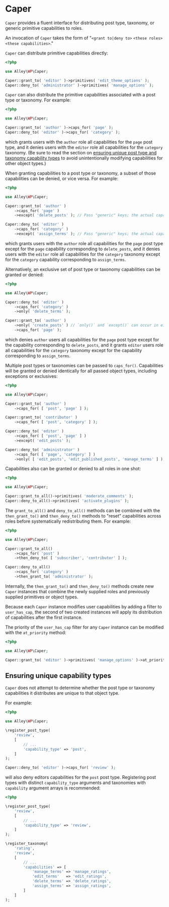 # Caper

`Caper` provides a fluent interface for distributing post type, taxonomy, or generic primitive capabilities to roles.

An invocation of `Caper` takes the form of "`<grant to|deny to>` `<these roles>` `<these capabilities>`."

`Caper` can distribute primitive capabilities directly:

```php
<?php

use Alley\WP\Caper;

Caper::grant_to( 'editor' )->primitives( 'edit_theme_options' );
Caper::deny_to( 'administrator' )->primitives( 'manage_options' );
```

`Caper` can also distribute the primitive capabilities associated with a post type or taxonomy. For example:

```php
<?php

use Alley\WP\Caper;

Caper::grant_to( 'author' )->caps_for( 'page' );
Caper::deny_to( 'editor' )->caps_for( 'category' );
```

which grants users with the `author` role all capabilities for the `page` post type, and it denies users with the `editor` role all capabilities for the `category` taxonomy. (Be sure to read the section on [ensuring unique post type and taxonomy capability types](#ensuring-unique-capability-types) to avoid unintentionally modifying capabilities for other object types.)

When granting capabilities to a post type or taxonomy, a subset of those capabilities can be denied, or vice versa. For example:

```php
<?php

use Alley\WP\Caper;

Caper::grant_to( 'author' )
    ->caps_for( 'page' )
    ->except( 'delete_posts' ); // Pass "generic" keys; the actual capability names will be determined automatically.

Caper::deny_to( 'editor' )
    ->caps_for( 'category' )
    ->except( 'assign_terms' ); // Pass "generic" keys; the actual capability names will be determined automatically.
```

which grants users with the `author` role all capabilities for the `page` post type except for the `page` capability corresponding to `delete_posts`, and it denies users with the `editor` role all capabilities for the `category` taxonomy except for the `category` capability corresponding to `assign_terms`.

Alternatively, an exclusive set of post type or taxonomy capabilities can be granted or denied:

```php
<?php

use Alley\WP\Caper;

Caper::deny_to( 'editor' )
    ->caps_for( 'category' )
    ->only( 'delete_terms' );

Caper::grant_to( 'author' )
    ->only( 'create_posts' ) // `only()` and `except()` can occur in either order.
    ->caps_for( 'page' );
```

which denies `author` users all capabilities for the `page` post type except for the capability corresponding to `delete_posts`, and it grants `editor` users role all capabilities for the `category` taxonomy except for the capability corresponding to `assign_terms`.

Multiple post types or taxonomies can be passed to `caps_for()`. Capabilities will be granted or denied identically for all passed object types, including exceptions or exclusives:

```php
<?php

use Alley\WP\Caper;

Caper::grant_to( 'author' )
    ->caps_for( [ 'post', 'page' ] );

Caper::grant_to( 'contributor' )
    ->caps_for( [ 'post', 'category' ] );

Caper::deny_to( 'editor' )
    ->caps_for( [ 'post', 'page' ] )
    ->except( 'edit_posts' );

Caper::deny_to( 'administrator' )
    ->caps_for( [ 'page', 'category' ] )
    ->only( [ 'edit_posts', 'edit_published_posts', 'manage_terms' ] );
```

Capabilities also can be granted or denied to all roles in one shot:

```php
<?php

use Alley\WP\Caper;

Caper::grant_to_all()->primitives( 'moderate_comments' );
Caper::deny_to_all()->primitives( 'activate_plugins' );
```

The `grant_to_all()` and `deny_to_all()` methods can be combined with the `then_grant_to()` and `then_deny_to()` methods to "reset" capabilities across roles before systematically redistributing them. For example:

```php
<?php

use Alley\WP\Caper;

Caper::grant_to_all()
    ->caps_for( 'post' )
    ->then_deny_to( [ 'subscriber', 'contributor' ] );

Caper::deny_to_all()
    ->caps_for( 'category' )
    ->then_grant_to( 'administrator' );
```

Internally, the `then_grant_to()` and `then_deny_to()` methods create new `Caper` instances that combine the newly supplied roles and previously supplied primitives or object types.

Because each `Caper` instance modifies user capabilities by adding a filter to `user_has_cap`, the second of two created instances will apply its distribution of capabilities after the first instance.

The priority of the `user_has_cap` filter for any `Caper` instance can be modified with the `at_priority` method:

```php
<?php

use Alley\WP\Caper;

Caper::grant_to( 'editor' )->primitives( 'manage_options' )->at_priority( 99 );
```

## Ensuring unique capability types

`Caper` does not attempt to determine whether the post type or taxonomy capabilities it distributes are unique to that object type.

For example:

```php
<?php

use Alley\WP\Caper;

\register_post_type(
    'review',
    [
        // ...
        'capability_type' => 'post',
    ]
);

Caper::deny_to( 'editor' )->caps_for( 'review' );
```

will also deny editors capabilities for the `post` post type. Registering post types with distinct `capability_type` arguments and taxonomies with `capability` argument arrays is recommended:

```php
<?php

\register_post_type(
    'review',
    [
        // ...
        'capability_type' => 'review',
    ]
);

\register_taxonomy(
    'rating',
    'review',
    [
        // ...
        'capabilities' => [
            'manage_terms' => 'manage_ratings',
            'edit_terms'   => 'edit_ratings',
            'delete_terms' => 'delete_ratings',
            'assign_terms' => 'assign_ratings',
        ]
    ]
);
```
